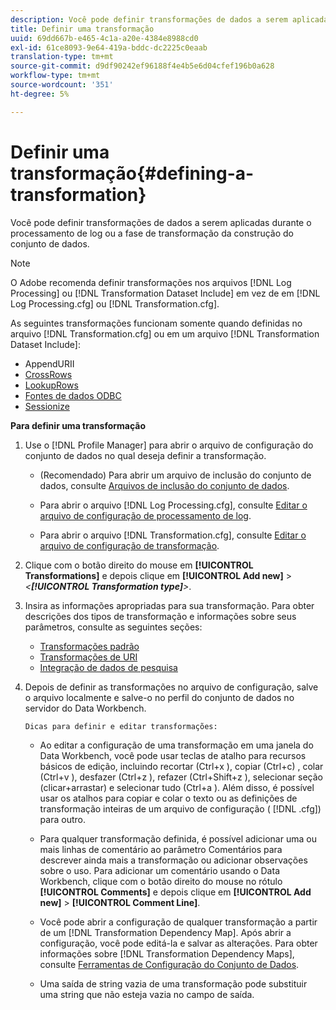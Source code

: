 ```yaml
---
description: Você pode definir transformações de dados a serem aplicadas durante o processamento de log ou a fase de transformação da construção do conjunto de dados.
title: Definir uma transformação
uuid: 69dd667b-e465-4c1a-a20e-4384e8988cd0
exl-id: 61ce8093-9e64-419a-bddc-dc2225c0eaab
translation-type: tm+mt
source-git-commit: d9df90242ef96188f4e4b5e6d04cfef196b0a628
workflow-type: tm+mt
source-wordcount: '351'
ht-degree: 5%

---
```


# Definir uma transformação{#defining-a-transformation}

Você pode definir transformações de dados a serem aplicadas durante o processamento de log ou a fase de transformação da construção do conjunto de dados.

>[!NOTE]
>
>O Adobe recomenda definir transformações nos arquivos [!DNL Log Processing] ou [!DNL Transformation Dataset Include] em vez de em [!DNL Log Processing.cfg] ou [!DNL Transformation.cfg].

As seguintes transformações funcionam somente quando definidas no arquivo [!DNL Transformation.cfg] ou em um arquivo [!DNL Transformation Dataset Include]:

* [](../../../home/c-dataset-const-proc/c-data-trans/c-transf-types/c-uri-transf/c-appenduri.md#concept-a0df05dd958645bf8219fc7b0b675ee4)AppendURII
* [CrossRows](../../../home/c-dataset-const-proc/c-data-trans/c-transf-types/c-standard-transf/c-crossrows.md#concept-fcace08804f54db397ed631cc13ff4f2)
* [LookupRows](../../../home/c-dataset-const-proc/c-data-trans/c-transf-types/c-standard-transf/c-lookuprows.md#concept-4bd9a1f13ee243e592a6a0008053134f)
* [Fontes de dados ODBC](../../../home/c-dataset-const-proc/c-log-proc-config-file/c-odbc-data-sources.md#concept-5f2cf635081d44beab826ef5ec8cf4e3)
* [Sessionize](../../../home/c-dataset-const-proc/c-data-trans/c-transf-types/c-standard-transf/c-sessionize.md#concept-b1af95c8cba34b248f86de883d914bc0)

**Para definir uma transformação**

1. Use o [!DNL Profile Manager] para abrir o arquivo de configuração do conjunto de dados no qual deseja definir a transformação.

   * (Recomendado) Para abrir um arquivo de inclusão do conjunto de dados, consulte [Arquivos de inclusão do conjunto de dados](../../../home/c-dataset-const-proc/c-dataset-inc-files/c-abt-dataset-inc-files.md).
   * Para abrir o arquivo [!DNL Log Processing.cfg], consulte [Editar o arquivo de configuração de processamento de log](../../../home/c-dataset-const-proc/c-log-proc-config-file/t-edit-log-proc-config-file.md#task-6a2fa1b735cb4eefad730f0a3a7858e5).

   * Para abrir o arquivo [!DNL Transformation.cfg], consulte [Editar o arquivo de configuração de transformação](../../../home/c-dataset-const-proc/c-trans-config-file/t-edit-trans-config-file.md#task-cfef4142c1bf4437a669d1fdc75cabbc).

1. Clique com o botão direito do mouse em **[!UICONTROL Transformations]** e depois clique em **[!UICONTROL Add new]** > *&lt;**[!UICONTROL Transformation type]**>*.
1. Insira as informações apropriadas para sua transformação. Para obter descrições dos tipos de transformação e informações sobre seus parâmetros, consulte as seguintes seções:

   * [Transformações padrão](../../../home/c-dataset-const-proc/c-data-trans/c-transf-types/c-standard-transf/c-standard-transf.md#concept-25f4bdbf8fe74c4aaeb2fcd226243886)
   * [Transformações de URI](../../../home/c-dataset-const-proc/c-data-trans/c-transf-types/c-uri-transf/c-uri-transf.md#concept-2dfa0ffcd83d4fb69c1f42ad50dea125)
   * [Integração de dados de pesquisa](../../../home/c-dataset-const-proc/c-data-trans/c-int-lookup-data/c-int-lookup-data.md#concept-08ff70769a464f50ab14299a344f05c7)

1. Depois de definir as transformações no arquivo de configuração, salve o arquivo localmente e salve-o no perfil do conjunto de dados no servidor do Data Workbench.

       Dicas para definir e editar transformações:
   
   * Ao editar a configuração de uma transformação em uma janela do Data Workbench, você pode usar teclas de atalho para recursos básicos de edição, incluindo recortar (Ctrl+x ), copiar (Ctrl+c) , colar (Ctrl+v ), desfazer (Ctrl+z ), refazer (Ctrl+Shift+z ), selecionar seção (clicar+arrastar) e selecionar tudo (Ctrl+a ). Além disso, é possível usar os atalhos para copiar e colar o texto ou as definições de transformação inteiras de um arquivo de configuração ( [!DNL .cfg]) para outro.
   * Para qualquer transformação definida, é possível adicionar uma ou mais linhas de comentário ao parâmetro Comentários para descrever ainda mais a transformação ou adicionar observações sobre o uso. Para adicionar um comentário usando o Data Workbench, clique com o botão direito do mouse no rótulo **[!UICONTROL Comments]** e depois clique em **[!UICONTROL Add new]** > **[!UICONTROL Comment Line]**.

   * Você pode abrir a configuração de qualquer transformação a partir de um [!DNL Transformation Dependency Map]. Após abrir a configuração, você pode editá-la e salvar as alterações. Para obter informações sobre [!DNL Transformation Dependency Maps], consulte [Ferramentas de Configuração do Conjunto de Dados](../../../home/c-dataset-const-proc/c-dataset-config-tools/c-dataset-config-tools.md#concept-6e058b7691834cf79dcfd1573f78d4f5).

   * Uma saída de string vazia de uma transformação pode substituir uma string que não esteja vazia no campo de saída.
